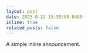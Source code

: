 ```yaml
---
layout: post
date: 2023-0-22 15:59:00-0400
inline: true
related_posts: false
---
```


A simple inline announcement.
